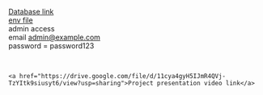 <a href="https://github.com/manirul24/final/blob/main/final_exm.sql">Database link </a>
<br>
<a href="https://github.com/manirul24/final/blob/main/enverment">env file</a>
<br>
admin access
<br>
email admin@example.com
<br> password = password123
      <br>

  <br>
    
    <a href="https://drive.google.com/file/d/11cya4gyH5IJmR4QVj-TzYItk9siusyt6/view?usp=sharing">Project presentation video link</a>
